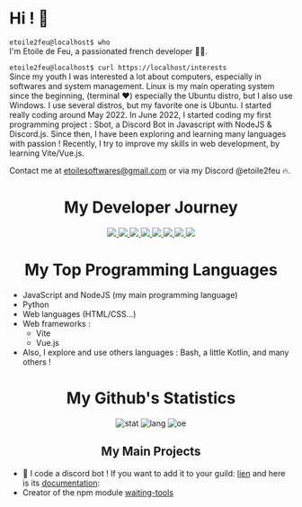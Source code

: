 # Hi ! 👋

```etoile2feu@localhost$ who```<br/>
I'm Etoile de Feu, a passionated french developer 👨‍💻.

```etoile2feu@localhost$ curl https://localhost/interests```<br/>
Since my youth I was interested a lot about computers, especially in softwares and system management.
Linux is my main operating system since the beginning, (terminal ❤️) especially the Ubuntu distro, but I also use Windows. I use several distros, but my favorite one is Ubuntu.
I started really coding around May 2022. In June 2022, I started coding my first programming project : Sbot, a Discord Bot in Javascript with NodeJS & Discord.js.
Since then, I have been exploring and learning many languages with passion !
Recently, I try to improve my skills in web development, by learning Vite/Vue.js.

Contact me at etoilesoftwares@gmail.com or via my Discord @etoile2feu 🔥.

<h1 align="center"> My Developer Journey </h1>
<p align="center">
  <a href="https://skillicons.dev">
    <img src="https://skillicons.dev/icons?i=androidstudio,bash,cloudflare,css" />
    <img src="https://skillicons.dev/icons?i=cpp,debian,docker,discord,bots,discordjs" />
    <img src="https://skillicons.dev/icons?i=emacs,flutter,express,git,github,gmail" />
    <img src="https://skillicons.dev/icons?i=gradle,heroku,html,js,kali,kotlin" />
    <img src="https://skillicons.dev/icons?i=linux,md,mongodb,mysql,nginx,nodejs" />
    <img src="https://skillicons.dev/icons?i=mysql,npm,postman,py,qt,raspberrypi" />
    <img src="https://skillicons.dev/icons?i=redis,replit,sqlite,threejs,ts,ubuntu" />
    <img src="https://skillicons.dev/icons?i=vim,vite,vscode,vue,windows,workers" />
  </a>
</p>


<h1 align="center">My Top Programming Languages</h1>

+ JavaScript and NodeJS (my main programming language)
+ Python
+ Web languages (HTML/CSS...)
+ Web frameworks :
  - Vite
  - Vue.js
+ Also, I explore and use others languages : Bash, a little Kotlin, and many others !

<h1 align="center">My Github's Statistics</h1>

<div align="center">

<img src="https://github-readme-stats.vercel.app/api?username=etoile2feu&show_icons=true&theme=tokyonight" alt="stat">

<img src="https://github-readme-stats.vercel.app/api/top-langs/?username=etoile2feu" alt="lang">

<img src="https://komarev.com/ghpvc/?username=etoile2feu&color=blue" alt="oe">
  
</div>

<h2 align="center"> My Main Projects </h2>

+ :robot: I code a discord bot ! If you want to add it to your guild: [lien](https://top.gg/bot/988866995393024040) and here is its [documentation](https://sbot-1.gitbook.io/ ): 
+ Creator of the npm module [waiting-tools](https://github.com/etoile2feu/waiting-tools)
